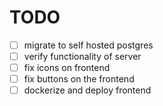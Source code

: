 # TODO

- [ ] migrate to self hosted postgres
- [ ] verify functionality of server
- [ ] fix icons on frontend
- [ ] fix buttons on the frontend
- [ ] dockerize and deploy frontend
